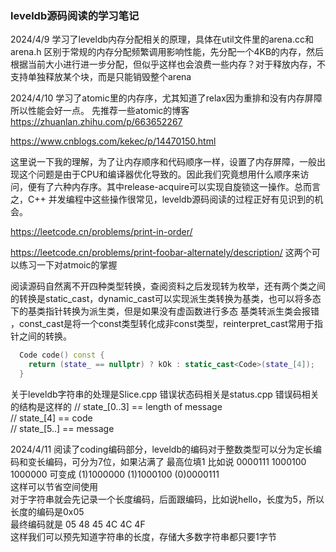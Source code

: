 ### leveldb源码阅读的学习笔记
2024/4/9 学习了leveldb内存分配相关的原理，具体在util文件里的arena.cc和 arena.h 区别于常规的内存分配频繁调用影响性能，先分配一个4KB的内存，然后根据当前大小进行进一步分配，但似乎这样也会浪费一些内存？对于释放内存，不支持单独释放某个块，而是只能销毁整个arena

2024/4/10 学习了atomic里的内存序，尤其知道了relax因为重排和没有内存屏障 所以性能会好一点。
先推荐一些atomic的博客
https://zhuanlan.zhihu.com/p/663652267

https://www.cnblogs.com/kekec/p/14470150.html

这里说一下我的理解，为了让内存顺序和代码顺序一样，设置了内存屏障，一般出现这个问题是由于CPU和编译器优化导致的。因此我们究竟想用什么顺序来访问，便有了六种内存序。其中release-acquire可以实现自旋锁这一操作。总而言之，C++ 并发编程中这些操作很常见，leveldb源码阅读的过程正好有见识到的机会。

https://leetcode.cn/problems/print-in-order/

https://leetcode.cn/problems/print-foobar-alternately/description/
这两个可以练习一下对atmoic的掌握

阅读源码自然离不开四种类型转换，查阅资料之后发现转为枚举，还有两个类之间的转换是static_cast，dynamic_cast可以实现派生类转换为基类，也可以将多态下的基类指针转换为派生类，但是如果没有虚函数进行多态 基类转派生类会报错
，const_cast是将一个const类型转化成非const类型，reinterpret_cast常用于指针之间的转换。
```cpp
  Code code() const {
    return (state_ == nullptr) ? kOk : static_cast<Code>(state_[4]);
  }
```
关于leveldb字符串的处理是Slice.cpp 错误状态码相关是status.cpp
错误码相关的结构是这样的
  //    state_[0..3] == length of message <br>
  //    state_[4]    == code <br>
  //    state_[5..]  == message <br>

2024/4/11 阅读了coding编码部分，leveldb的编码对于整数类型可以分为定长编码和变长编码，可分为7位，如果沾满了 最高位填1
比如说 0000111 1000100 1000000 可变成 (1)1000000 (1)1000100 (0)0000111 <br>
这样可以节省空间使用 <br>
对于字符串就会先记录一个长度编码，后面跟编码，比如说hello，长度为5，所以长度的编码是0x05 <br>
最终编码就是 05 48 45 4C 4C 4F <br>
这样我们可以预先知道字符串的长度，存储大多数字符串都只要1字节 <br>